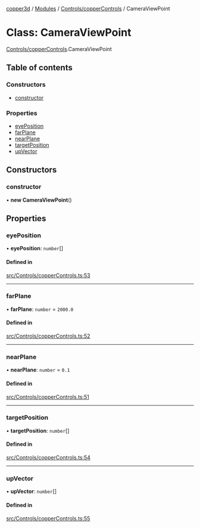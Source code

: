 [copper3d](../README.md) / [Modules](../modules.md) / [Controls/copperControls](../modules/Controls_copperControls.md) / CameraViewPoint

# Class: CameraViewPoint

[Controls/copperControls](../modules/Controls_copperControls.md).CameraViewPoint

## Table of contents

### Constructors

- [constructor](Controls_copperControls.CameraViewPoint.md#constructor)

### Properties

- [eyePosition](Controls_copperControls.CameraViewPoint.md#eyeposition)
- [farPlane](Controls_copperControls.CameraViewPoint.md#farplane)
- [nearPlane](Controls_copperControls.CameraViewPoint.md#nearplane)
- [targetPosition](Controls_copperControls.CameraViewPoint.md#targetposition)
- [upVector](Controls_copperControls.CameraViewPoint.md#upvector)

## Constructors

### constructor

• **new CameraViewPoint**()

## Properties

### eyePosition

• **eyePosition**: `number`[]

#### Defined in

[src/Controls/copperControls.ts:53](https://github.com/LinkunGao/copper3d_visualisation/blob/9f197bb/src/Controls/copperControls.ts#L53)

___

### farPlane

• **farPlane**: `number` = `2000.0`

#### Defined in

[src/Controls/copperControls.ts:52](https://github.com/LinkunGao/copper3d_visualisation/blob/9f197bb/src/Controls/copperControls.ts#L52)

___

### nearPlane

• **nearPlane**: `number` = `0.1`

#### Defined in

[src/Controls/copperControls.ts:51](https://github.com/LinkunGao/copper3d_visualisation/blob/9f197bb/src/Controls/copperControls.ts#L51)

___

### targetPosition

• **targetPosition**: `number`[]

#### Defined in

[src/Controls/copperControls.ts:54](https://github.com/LinkunGao/copper3d_visualisation/blob/9f197bb/src/Controls/copperControls.ts#L54)

___

### upVector

• **upVector**: `number`[]

#### Defined in

[src/Controls/copperControls.ts:55](https://github.com/LinkunGao/copper3d_visualisation/blob/9f197bb/src/Controls/copperControls.ts#L55)
